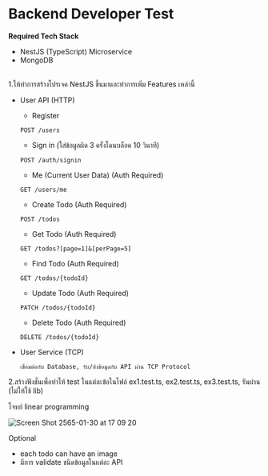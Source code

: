 # Backend Developer Test

**Required Tech Stack**

- NestJS (TypeScript) Microservice
- MongoDB

\
1.ให้ทำการสร้างโปรเจค NestJS ขึ้นมาและทำการเพิ่ม Features เหล่านี้


- User API (HTTP)
    - Register
  ```
  POST /users
  ```
    - Sign in (ใส่ข้อมูลผิด 3 ครั้งโดนบล็อค 10 วินาที)
  ```
  POST /auth/signin
  ```
    - Me (Current User Data) (Auth Required)
  ```
  GET /users/me
  ```
    - Create Todo (Auth Required)
  ```
  POST /todos
  ```
    - Get Todo (Auth Required)
  ```
  GET /todos?[page=1]&[perPage=5]
  ```
    - Find Todo (Auth Required)
  ```
  GET /todos/{todoId}
  ```
    - Update Todo (Auth Required)
  ```
  PATCH /todos/{todoId}
  ```
    - Delete Todo (Auth Required)
  ```
  DELETE /todos/{todoId}
  ```

- User Service (TCP)
  ```
  เชื่อมต่อกับ Database, รับ/ส่งข้อมูลกับ API ผ่าน TCP Protocol
  ```

2.สร้างฟังชั่นเพื่อทำให้ test ในแต่ละข้อในไฟล์ ex1.test.ts, ex2.test.ts, ex3.test.ts, รันผ่าน (ไม่ให้ใช้ lib)
 
  โจทย์ linear programming

  ![Screen Shot 2565-01-30 at 17 09 20](https://user-images.githubusercontent.com/72042042/151695406-0550ab5d-2a88-4fb3-82b1-d6d127978de5.png)


Optional
- each todo can have an image
- มีการ validate ชนิดข้อมูลในแต่ละ API
